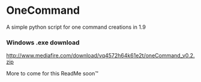# OneCommand
A simple python script for one command creations in 1.9

### Windows .exe download
http://www.mediafire.com/download/vq4572h64k61e2t/oneCommand_v0.2.zip


More to come for this ReadMe soon™
